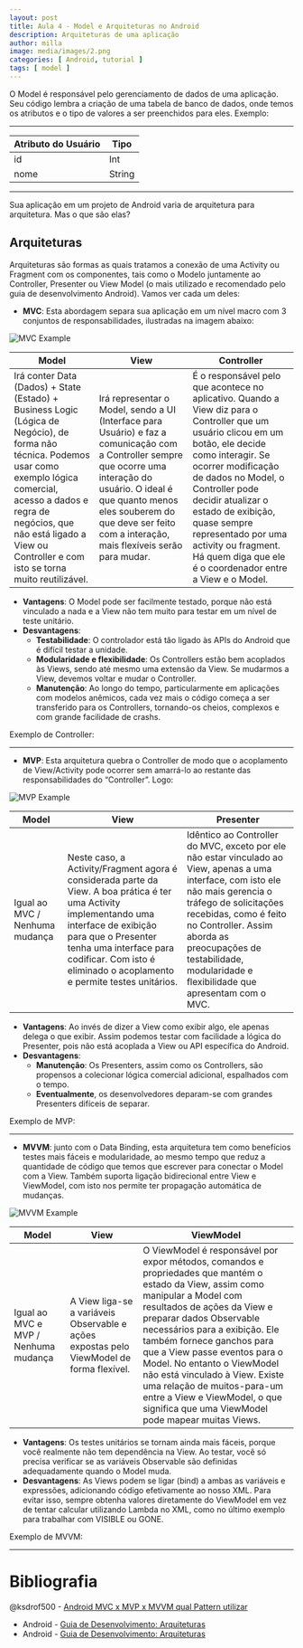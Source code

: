 ```yaml
---
layout: post
title: Aula 4 - Model e Arquiteturas no Android
description: Arquiteturas de uma aplicação
author: milla
image: media/images/2.png
categories: [ Android, tutorial ]
tags: [ model ]
---
```


O Model é responsável pelo gerenciamento de dados de uma aplicação. Seu código lembra a criação de uma tabela de banco de dados, onde temos os atributos e o tipo de valores a ser preenchidos para eles. Exemplo:

---

| Atributo do Usuário | Tipo |
| --- | ---|
| id | Int |
| nome | String |

---

Sua aplicação em um projeto de Android varia de arquitetura para arquitetura. Mas o que são elas?

## Arquiteturas

Arquiteturas são formas as quais tratamos a conexão de uma Activity ou Fragment com os componentes, tais como o Modelo juntamente ao Controller, Presenter ou View Model (o mais utilizado e recomendado pelo guia de desenvolvimento Android). Vamos ver cada um deles:

- **MVC**: Esta abordagem separa sua aplicação em um nível macro com 3 conjuntos de responsabilidades, ilustradas na imagem abaixo:

![MVC Example](https://miro.medium.com/max/386/1*1qspMILbe0d48nq4sEhKLQ.png) 

Model | View | Controller
---|---|---
Irá conter Data (Dados) + State (Estado) + Business Logic (Lógica de Negócio), de forma não técnica. Podemos usar como exemplo lógica comercial, acesso a dados e regra de negócios, que não está ligado a View ou Controller e com isto se torna muito reutilizável.  | Irá representar o Model, sendo a UI (Interface para Usuário) e faz a comunicação com a Controller sempre que ocorre uma interação do usuário. O ideal é que quanto menos eles souberem do que deve ser feito com a interação, mais flexíveis serão para mudar. | É o responsável pelo que acontece no aplicativo. Quando a View diz para o Controller que um usuário clicou em um botão, ele decide como interagir. Se ocorrer modificação de dados no Model, o Controller pode decidir atualizar o estado de exibição, quase sempre representado por uma activity ou fragment. Há quem diga que ele é o coordenador entre a View e o Model.

- **Vantagens**: O Model pode ser facilmente testado, porque não está vinculado a nada e a View não tem muito para testar em um nível de teste unitário.
- **Desvantagens**:
  - **Testabilidade**: O controlador está tão ligado às APIs do Android que é difícil testar a unidade.
  - **Modularidade e flexibilidade**: Os Controllers estão bem acoplados às Views, sendo até mesmo uma extensão da View. Se mudarmos a View, devemos voltar e mudar o Controller.
  - **Manutenção**: Ao longo do tempo, particularmente em aplicações com modelos anêmicos, cada vez mais o código começa a ser transferido para os Controllers, tornando-os cheios, complexos e com grande facilidade de crashs.
  
Exemplo de Controller:

<script src="https://gist.github.com/ksdrof500/209cdc6ea031bea36bb60f375840c9b5.js"></script>

-------

- **MVP**: Esta arquitetura quebra o Controller de modo que o acoplamento de View/Activity pode ocorrer sem amarrá-lo ao restante das responsabilidades do “Controller”. Logo:

![MVP Example](https://miro.medium.com/max/351/1*x4TaHwbvuLKmm29gUWLwPg.png)

Model | View | Presenter
---|---|---
Igual ao MVC / Nenhuma mudança | Neste caso, a Activity/Fragment agora é considerada parte da View. A boa prática é ter uma Activity implementando uma interface de exibição para que o Presenter tenha uma interface para codificar. Com isto é eliminado o acoplamento e permite testes unitários. | Idêntico ao Controller do MVC, exceto por ele não estar vinculado ao View, apenas a uma interface, com isto ele não mais gerencia o tráfego de solicitações recebidas, como é feito no Controller. Assim aborda as preocupações de testabilidade, modularidade e flexibilidade que apresentam com o MVC.

- **Vantagens**: Ao invés de dizer a View como exibir algo, ele apenas delega o que exibir. Assim podemos testar com facilidade a lógica do Presenter, pois não está acoplada a View ou API específica do Android.
- **Desvantagens**:
  - **Manutenção**: Os Presenters, assim como os Controllers, são propensos a colecionar lógica comercial adicional, espalhados com o tempo.
  - **Eventualmente**, os desenvolvedores deparam-se com grandes Presenters difíceis de separar.

Exemplo de MVP:

<script src="https://gist.github.com/ksdrof500/866a9a6be09e234a3cf85a2a4bbdc7d7.js"></script>

---------

- **MVVM**: junto com o Data Binding, esta arquitetura tem como benefícios testes mais fáceis e modularidade, ao mesmo tempo que reduz a quantidade de código que temos que escrever para conectar o Model com a View. Também suporta ligação bidirecional entre View e ViewModel, com isto nos permite ter propagação automática de mudanças.

![MVVM Example](https://miro.medium.com/max/1600/1*OhQpbcOawuzHutdgKGjl7A.png)

Model | View | ViewModel
---|---|---
Igual ao MVC e MVP / Nenhuma mudança | A View liga-se a variáveis ​Observable ​​e ações expostas pelo ViewModel de forma flexível. | O ViewModel é responsável por expor métodos, comandos e propriedades que mantém o estado da View, assim como manipular a Model com resultados de ações da View e preparar dados Observable necessários para a exibição. Ele também fornece ganchos para que a View passe eventos para o Model. No entanto o ViewModel não está vinculado à View. Existe uma relação de muitos-para-um entre a View e ViewModel, o que significa que uma ViewModel pode mapear muitas Views.

- **Vantagens**: Os testes unitários se tornam ainda mais fáceis, porque você realmente não tem dependência na View. Ao testar, você só precisa verificar se as variáveis Observable ​​são definidas adequadamente quando o Model muda.
- **Desvantagens**: As Views podem se ligar (bind) a ambas as variáveis ​​e expressões, adicionando código efetivamente ao nosso XML. Para evitar isso, sempre obtenha valores diretamente do ViewModel em vez de tentar calcular utilizando Lambda no XML, como no último exemplo para trabalhar com VISIBLE ou GONE.

Exemplo de MVVM:

<script src="https://gist.github.com/ksdrof500/9953dffcb905512d06a3a10f1ebaf6ea.js"></script>

---

# Bibliografia

@ksdrof500 - [Android MVC x MVP x MVVM qual Pattern utilizar](https://medium.com/@FilipeFNunes/android-mvc-x-mvp-x-mvvm-qual-pattern-utilizar-parte-1-3defc5c89afd)
- Android - [Guia de Desenvolvimento: Arquiteturas](https://developer.android.com/jetpack/docs/guide?hl=pt-br)
- Android - [Guia de Desenvolvimento: Arquiteturas](https://github.com/android/architecture-samples)
